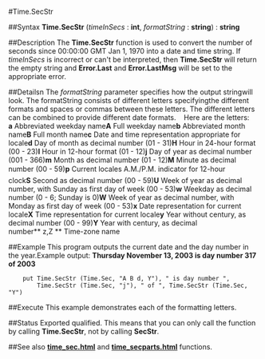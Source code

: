 
#Time.SecStr

##Syntax
**Time.SecStr** (*timeInSecs* : **int**, *formatString* : **string**) : **string**



##Description
The **Time.SecStr** function is used to convert the number of seconds since 00:00:00 GMT Jan 1, 1970 into a date and time string.
If *timeInSecs* is incorrect or can't be interpreted, then **Time.SecStr** will return the empty string and **Error.Last** and **Error.LastMsg** will be set to the appropriate error.



##Detailsn
The *formatString* parameter specifies how the output stringwill look. The formatString consists of different letters specifyingthe different formats and spaces or commas between these letters. The different letters can be combined to provide different date formats.
   Here are the letters:
**a** Abbreviated weekday name**A** Full weekday name**b** Abbreviated month name**B** Full month name**c** Date and time representation appropriate for locale**d** Day of month as decimal number (01 - 31)**H** Hour in 24-hour format (00 - 23)**I** Hour in 12-hour format (01 - 12)**j** Day of year as decimal number (001 - 366)**m** Month as decimal number (01 - 12)**M** Minute as decimal number (00 - 59)**p** Current locales A.M./P.M. indicator for 12-hour clock**S** Second as decimal number (00 - 59)**U** Week of year as decimal number, with Sunday as first day of week (00 - 53)**w** Weekday as decimal number (0 - 6; Sunday is 0)**W** Week of year as decimal number, with Monday as first day of week (00 - 53)**x** Date representation for current locale**X** Time representation for current locale**y** Year without century, as decimal number (00 - 99)**Y** Year with century, as decimal number** z,Z ** Time-zone name



##Example
This program outputs the current date and the day number in the year.Example output: **Thursday November 13, 2003 is day number 317 of 2003**


        put Time.SecStr (Time.Sec, "A B d, Y"), " is day number ",
            Time.SecStr (Time.Sec, "j"), " of ", Time.SecStr (Time.Sec, "Y")
##Execute
This example demonstrates each of the formatting letters.



##Status
Exported qualified.
This means that you can only call the function by calling **Time.SecStr**, not by calling **SecStr**.



##See also
**[time_sec.html](Time.Sec)** and **[time_secparts.html](Time.SecParts)** functions.


